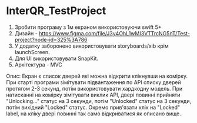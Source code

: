 # InterQR_TestProject

1. Зробити програму з 1м екраном використовуючи swift 5+
2. Дизайн - https://www.figma.com/file/J3y4OhL1wMI3VTTrcNG5nT/Test-project?node-id=325%3A786
3. У додатку заборонено використовувати storyboards/xib крім launchScreen.
4. Для UI використовувати SnapKit.
5. Архітектура - MVC

Опис:
Екран є список дверей які можна відкрити клікнувши на комірку.
При старті програми зімітувати підвантаження по API списку дверей протягом 2-3 секунд, потім використовувати хардкодну модель.
При натисканні на комірку зімітувати виклик API, двері повинні прийняти "Unlocking..." статус на 3 секунди, потім "Unlocked" статус на 3 секунди, потім вихідний "Locked" статус.
Окремо прив'язати клік на "Locked" label, на кліку двері повинні так само відкриватися як описано вище.
